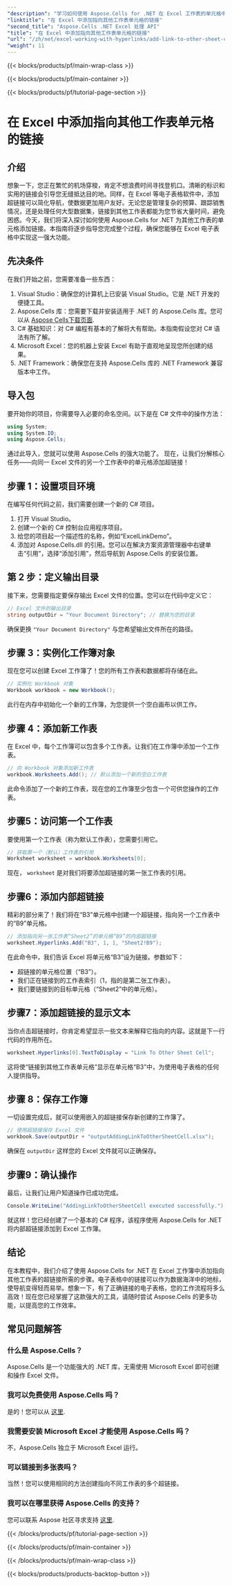 ```yaml
---
"description": "学习如何使用 Aspose.Cells for .NET 在 Excel 工作表的单元格中添加内部链接。轻松增强电子表格的导航功能。"
"linktitle": "在 Excel 中添加指向其他工作表单元格的链接"
"second_title": "Aspose.Cells .NET Excel 处理 API"
"title": "在 Excel 中添加指向其他工作表单元格的链接"
"url": "/zh/net/excel-working-with-hyperlinks/add-link-to-other-sheet-cell/"
"weight": 11
---
```


{{< blocks/products/pf/main-wrap-class >}}

{{< blocks/products/pf/main-container >}}

{{< blocks/products/pf/tutorial-page-section >}}

# 在 Excel 中添加指向其他工作表单元格的链接

## 介绍
想象一下，您正在繁忙的机场穿梭，肯定不想浪费时间寻找登机口。清晰的标识和实用的链接会引导您无缝抵达目的地。同样，在 Excel 等电子表格软件中，添加超链接可以简化导航，使数据更加用户友好。无论您是管理复杂的预算、跟踪销售情况，还是处理任何大型数据集，链接到其他工作表都能为您节省大量时间，避免困惑。今天，我们将深入探讨如何使用 Aspose.Cells for .NET 为其他工作表的单元格添加链接。本指南将逐步指导您完成整个过程，确保您能够在 Excel 电子表格中实现这一强大功能。
## 先决条件
在我们开始之前，您需要准备一些东西：
1. Visual Studio：确保您的计算机上已安装 Visual Studio。它是 .NET 开发的便捷工具。
2. Aspose.Cells 库：您需要下载并安装适用于 .NET 的 Aspose.Cells 库。您可以从 [Aspose Cells下载页面](https://releases。aspose.com/cells/net/).
3. C# 基础知识：对 C# 编程有基本的了解将大有帮助。本指南假设您对 C# 语法有所了解。
4. Microsoft Excel：您的机器上安装 Excel 有助于直观地呈现您所创建的结果。
5. .NET Framework：确保您在支持 Aspose.Cells 库的 .NET Framework 兼容版本中工作。
## 导入包
要开始你的项目，你需要导入必要的命名空间。以下是在 C# 文件中的操作方法：
```csharp
using System;
using System.IO;
using Aspose.Cells;
```
通过此导入，您就可以使用 Aspose.Cells 的强大功能了。 
现在，让我们分解核心任务——向同一 Excel 文件的另一个工作表中的单元格添加超链接！ 
## 步骤 1：设置项目环境
在编写任何代码之前，我们需要创建一个新的 C# 项目。 
1. 打开 Visual Studio。
2. 创建一个新的 C# 控制台应用程序项目。 
3. 给您的项目起一个描述性的名称，例如“ExcelLinkDemo”。
4. 添加对 Aspose.Cells.dll 的引用。您可以在解决方案资源管理器中右键单击“引用”，选择“添加引用”，然后导航到 Aspose.Cells 的安装位置。
## 第 2 步：定义输出目录
接下来，您需要指定要保存输出 Excel 文件的位置。您可以在代码中定义它：
```csharp
// Excel 文件的输出目录
string outputDir = "Your Document Directory"; // 替换为您的目录
```
确保更换 `"Your Document Directory"` 与您希望输出文件所在的路径。
## 步骤 3：实例化工作簿对象
现在您可以创建 Excel 工作簿了！您的所有工作表和数据都将存储在此。
```csharp
// 实例化 Workbook 对象
Workbook workbook = new Workbook();
```
此行在内存中初始化一个新的工作簿，为您提供一个空白画布以供工作。
## 步骤 4：添加新工作表
在 Excel 中，每个工作簿可以包含多个工作表。让我们在工作簿中添加一个工作表。
```csharp
// 向 Workbook 对象添加新工作表
workbook.Worksheets.Add(); // 默认添加一个新的空白工作表
```
此命令添加了一个新的工作表，现在您的工作簿至少包含一个可供您操作的工作表。
## 步骤5：访问第一个工作表
要使用第一个工作表（称为默认工作表），您需要引用它。
```csharp
// 获取第一个（默认）工作表的引用
Worksheet worksheet = workbook.Worksheets[0];
```
现在， `worksheet` 是对我们将要添加超链接的第一张工作表的引用。
## 步骤6：添加内部超链接
精彩的部分来了！我们将在“B3”单元格中创建一个超链接，指向另一个工作表中的“B9”单元格。
```csharp
// 添加指向另一张工作表“Sheet2”的单元格“B9”的内部超链接
worksheet.Hyperlinks.Add("B3", 1, 1, "Sheet2!B9");
```
在此命令中，我们告诉 Excel 将单元格“B3”设为链接。参数如下：
- 超链接的单元格位置（“B3”）。
- 我们正在链接到的工作表索引（1，指的是第二张工作表）。
- 我们要链接到的目标单元格（“Sheet2”中的单元格）。
## 步骤7：添加超链接的显示文本
当你点击超链接时，你肯定希望显示一些文本来解释它指向的内容。这就是下一行代码的作用所在。
```csharp
worksheet.Hyperlinks[0].TextToDisplay = "Link To Other Sheet Cell";
```
这将使“链接到其他工作表单元格”显示在单元格“B3”中，为使用电子表格的任何人提供指导。
## 步骤 8：保存工作簿
一切设置完成后，就可以使用嵌入的超链接保存新创建的工作簿了。
```csharp
// 使用超链接保存 Excel 文件
workbook.Save(outputDir + "outputAddingLinkToOtherSheetCell.xlsx");
```
确保在 `outputDir` 这样您的 Excel 文件就可以正确保存。
## 步骤9：确认操作
最后，让我们让用户知道操作已成功完成。
```csharp
Console.WriteLine("AddingLinkToOtherSheetCell executed successfully.");
```
就这样！您已经创建了一个基本的 C# 程序，该程序使用 Aspose.Cells for .NET 将内部超链接添加到 Excel 工作簿。
## 结论
在本教程中，我们介绍了使用 Aspose.Cells for .NET 在 Excel 工作簿中添加指向其他工作表的超链接所需的步骤。电子表格中的链接可以作为数据海洋中的地标，使导航变得轻而易举。想象一下，有了正确链接的电子表格，您的工作流程将多么高效！现在您已经掌握了这款强大的工具，请随时尝试 Aspose.Cells 的更多功能，以提高您的工作效率。
## 常见问题解答
### 什么是 Aspose.Cells？  
Aspose.Cells 是一个功能强大的 .NET 库，无需使用 Microsoft Excel 即可创建和操作 Excel 文件。
### 我可以免费使用 Aspose.Cells 吗？  
是的！您可以从 [这里](https://releases。aspose.com/).
### 我需要安装 Microsoft Excel 才能使用 Aspose.Cells 吗？  
不，Aspose.Cells 独立于 Microsoft Excel 运行。
### 可以链接到多张表吗？  
当然！您可以使用相同的方法创建指向不同工作表的多个超链接。
### 我可以在哪里获得 Aspose.Cells 的支持？  
您可以联系 Aspose 社区寻求支持 [这里](https://forum。aspose.com/c/cells/9).

{{< /blocks/products/pf/tutorial-page-section >}}

{{< /blocks/products/pf/main-container >}}

{{< /blocks/products/pf/main-wrap-class >}}

{{< blocks/products/products-backtop-button >}}